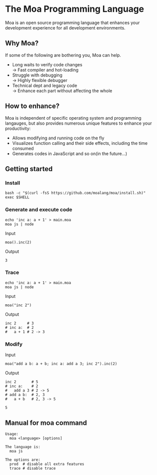# The Moa Programming Language
Moa is an open source programming language that enhances your development experience for all development environments.



## Why Moa?
If some of the following are bothering you, Moa can help.

- Long waits to verify code changes  
  → Fast compiler and hot-loading
- Struggle with debugging  
  → Highly flexible debugger
- Technical dept and legacy code  
  → Enhance each part without affecting the whole



## How to enhance?
Moa is independent of specific operating system and programming langauges, but also provides numerous unique features to enhance your productivity:
- Allows modifying and running code on the fly
- Visualizes function calling and their side effects, including the time consumed
- Generates codes in JavaScript and so on(in the future...)



## Getting started

### Install
```
bash -c "$(curl -fsS https://github.com/moalang/moa/install.sh)"
exec $SHELL
```

### Generate and execute code
```
echo 'inc a: a + 1' > main.moa
moa js | node 
```

Input
```
moa().inc(2)
```

Output
```
3
```



### Trace
```
echo 'inc a: a + 1' > main.moa
moa js | node
```

Input
```
moa("inc 2")
```

Output
```
inc 2     # 3
# inc a:  # 2
#   a + 1 # 2 -> 3
```


### Modify

Input
```
moa("add a b: a + b; inc a: add a 3; inc 2").inc(2)
```

Output
```
inc 2       # 5
# inc a:    # 2
#   add a 3 # 2 -> 5
# add a b:  # 2, 3
#   a + b   # 2, 3 -> 5

5
```



## Manual for moa command
```
Usage:
  moa <language> [options]

The language is:
  moa js

The options are:
  prod  # disable all extra features
  trace # disable trace
```
